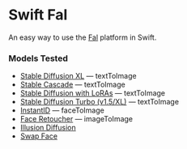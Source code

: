 # Swift Fal

An easy way to use the [Fal](https://fal.ai) platform in Swift. 

### Models Tested

- [Stable Diffusion XL](https://fal.ai/models/stable-diffusion-xl) — textToImage
- [Stable Cascade](https://fal.ai/models/stable-cascade) — textToImage
- [Stable Diffusion with LoRAs](https://fal.ai/models/sd-loras/api) — textToImage
- [Stable Diffusion Turbo (v1.5/XL)](https://fal.ai/models/fast-turbo-diffusion-turbo) — textToImage
- [InstantID](https://fal.ai/models/instantid) — faceToImage
- [Face Retoucher](https://fal.ai/models/retoucher) — imageToImage
- [Illusion Diffusion](https://fal.ai/models/illusion-diffusion)
- [Swap Face](https://fal.ai/models/face-swap)
